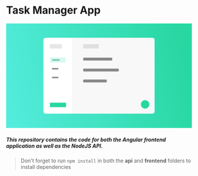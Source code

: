 # Task Manager App

![Application Design Illustration](App_Illustration.png)

##### This repository contains the code for both the Angular frontend application as well as the NodeJS API. 

> Don't forget to run `npm install` in both the **api** and **frontend** folders to install dependencies

